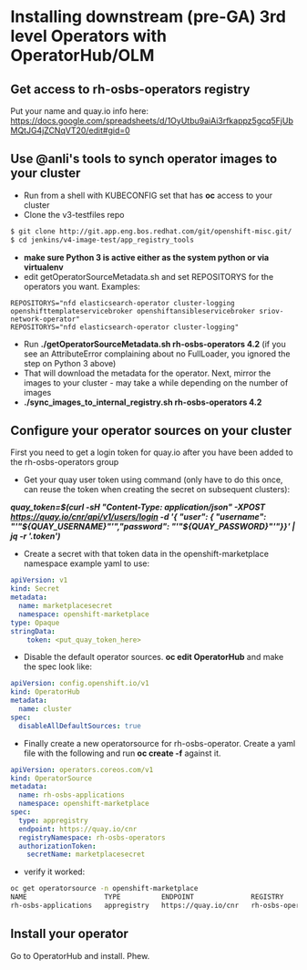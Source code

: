 # Installing downstream (pre-GA) 3rd level Operators with OperatorHub/OLM
## Get access to rh-osbs-operators registry
Put your name and quay.io info here:  https://docs.google.com/spreadsheets/d/1OyUtbu9aiAi3rfkappz5gcq5FjUbMQtJG4jZCNqVT20/edit#gid=0
## Use @anli's tools to synch operator images to your cluster
- Run from a shell with KUBECONFIG set that has **oc** access to your cluster
- Clone the v3-testfiles repo
```sh
$ git clone http://git.app.eng.bos.redhat.com/git/openshift-misc.git/
$ cd jenkins/v4-image-test/app_registry_tools
```
- **make sure Python 3 is active either as the system python or via virtualenv**
- edit getOperatorSourceMetadata.sh and set REPOSITORYS for the operators you want.   Examples:

```
REPOSITORYS="nfd elasticsearch-operator cluster-logging openshifttemplateservicebroker openshiftansibleservicebroker sriov-network-operator"
REPOSITORYS="nfd elasticsearch-operator cluster-logging"
```
- Run **./getOperatorSourceMetadata.sh rh-osbs-operators 4.2**   (if you see an AttributeError complaining about no FullLoader,  you ignored the step on Python 3 above)
- That will download the metadata for the operator.  Next, mirror the images to your cluster - may take a while depending on the number of images
- **./sync_images_to_internal_registry.sh rh-osbs-operators 4.2**

## Configure your operator sources on your cluster
First you need to get a login token for quay.io after you have been added to the rh-osbs-operators group

- Get your quay user token using command (only have to do this once, can reuse the token when creating the secret on subsequent clusters):

***quay_token=$(curl -sH "Content-Type: application/json" -XPOST https://quay.io/cnr/api/v1/users/login -d '{ "user": { "username": "'"${QUAY_USERNAME}"'","password": "'"${QUAY_PASSWORD}"'"}}' | jq -r '.token')***

- Create a secret with that token data in the openshift-marketplace namespace example yaml to use:
```yaml
apiVersion: v1
kind: Secret
metadata:
  name: marketplacesecret
  namespace: openshift-marketplace
type: Opaque
stringData:
    token: <put_quay_token_here>
```
- Disable the default operator sources.  **oc edit OperatorHub** and make the spec  look like:
```yaml
apiVersion: config.openshift.io/v1
kind: OperatorHub
metadata:
  name: cluster
spec:
  disableAllDefaultSources: true
```
- Finally create a new operatorsource for rh-osbs-operator.   Create a yaml file with the following and run **oc create -f** against it.
```yaml
apiVersion: operators.coreos.com/v1
kind: OperatorSource
metadata:
  name: rh-osbs-applications
  namespace: openshift-marketplace
spec:
  type: appregistry
  endpoint: https://quay.io/cnr
  registryNamespace: rh-osbs-operators
  authorizationToken:
    secretName: marketplacesecret
```

- verify it worked:
```sh
oc get operatorsource -n openshift-marketplace
NAME                   TYPE          ENDPOINT              REGISTRY            DISPLAYNAME   PUBLISHER   STATUS      MESSAGE                                       AGE
rh-osbs-applications   appregistry   https://quay.io/cnr   rh-osbs-operators                             Succeeded   The object has been successfully reconciled   27m
```
## Install your operator
Go to OperatorHub and install.  Phew.